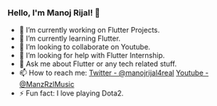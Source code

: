 ### Hello, I'm Manoj Rijal! 👋

- 🔭 I’m currently working on Flutter Projects.
- 🌱 I’m currently learning Flutter.
- 👯 I’m looking to collaborate on Youtube.
- 🤔 I’m looking for help with Flutter Internship.
- 💬 Ask me about Flutter or any tech related stuff. 
- 📫 How to reach me: [Twitter - @manojrijal4real](https://twitter.com/manojrijal4real)
[Youtube - @ManzRzlMusic](https://www.youtube.com/channel/UCGHFAF5KciyxcB5htsVaK2Q)
- ⚡ Fun fact: I love playing Dota2. 
